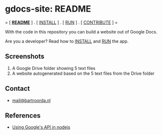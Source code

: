 # gdocs-site: README

= [ **[README](./README.md)** ] . [ [INSTALL](./INSTALL.md) ]  . [ [RUN](./RUN.md) ] . [ [CONTRIBUTE](./CONTRIBUTE.md) ] =

With the code in this repository you can build a website out of Google Docs.

Are you a developer? Read how to [INSTALL](./INSTALL.md) and [RUN](./RUN.md) the app.

## Screenshots

1. A Google Drive folder showing 5 text files
2. A website autogenerated based on the 5 text files from the Drive folder

## Contact

- [mail@bartroorda.nl](mailto:mail@bartroorda.nl)

## References

- [Using Google's API in nodejs](https://developers.google.com/docs/api/quickstart/nodejs)
